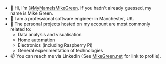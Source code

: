 * 👋 Hi, I’m [@MyNameIsMikeGreen](https://github.com/MyNameIsMikeGreen). If you hadn't already guessed, my name is Mike Green.
* 👀 I am a professional software engineer in Manchester, UK.
* 🌱 The personal projects hosted on my account are most commonly related to:
  * Data analysis and visualisation
  * Home automation
  * Electronics (including Raspberry Pi)
  * General experimentation of technologies
* 📫 You can reach me via LinkedIn (See [MikeGreen.net](https://MikeGreen.net) for link to profile).
